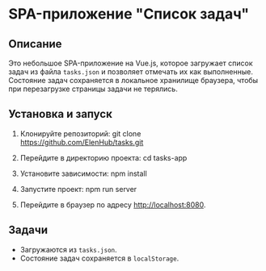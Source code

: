 # SPA-приложение "Список задач"

## Описание
Это небольшое SPA-приложение на Vue.js, которое загружает список задач из файла `tasks.json` и позволяет отмечать их как выполненные. Состояние задач сохраняется в локальное хранилище браузера, чтобы при перезагрузке страницы задачи не терялись.

## Установка и запуск

1. Клонируйте репозиторий:
    git clone https://github.com/ElenHub/tasks.git

2. Перейдите в директорию проекта:
    cd tasks-app

3. Установите зависимости:
    npm install

4. Запустите проект:
    npm run server

5. Перейдите в браузер по адресу [http://localhost:8080](http://localhost:8080).

## Задачи
- Загружаются из `tasks.json`.
- Состояние задач сохраняется в `localStorage`.
